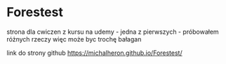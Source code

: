 # Forestest
strona dla cwiczen z kursu na udemy - jedna z pierwszych - próbowałem różnych rzeczy więc może byc trochę bałagan

link do strony github
https://michalheron.github.io/Forestest/
